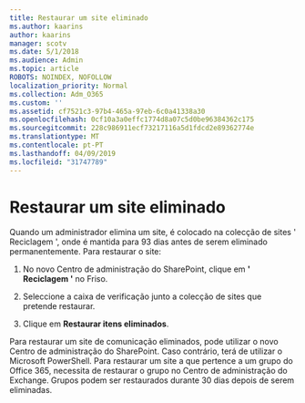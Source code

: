 ```yaml
---
title: Restaurar um site eliminado
ms.author: kaarins
author: kaarins
manager: scotv
ms.date: 5/1/2018
ms.audience: Admin
ms.topic: article
ROBOTS: NOINDEX, NOFOLLOW
localization_priority: Normal
ms.collection: Adm_O365
ms.custom: ''
ms.assetid: cf7521c3-97b4-465a-97eb-6c0a41338a30
ms.openlocfilehash: 0cf10a3a0effc1774d8a07c5d0be96384362c175
ms.sourcegitcommit: 228c986911ecf73217116a5d1fdcd2e89362774e
ms.translationtype: MT
ms.contentlocale: pt-PT
ms.lasthandoff: 04/09/2019
ms.locfileid: "31747789"
---
```

# <a name="restore-a-deleted-site"></a>Restaurar um site eliminado

Quando um administrador elimina um site, é colocado na colecção de sites ' Reciclagem ', onde é mantida para 93 dias antes de serem eliminado permanentemente. Para restaurar o site:
  
1. No novo Centro de administração do SharePoint, clique em **' Reciclagem '** no Friso. 
    
2. Seleccione a caixa de verificação junto a colecção de sites que pretende restaurar.
    
3. Clique em **Restaurar itens eliminados**.
    
Para restaurar um site de comunicação eliminados, pode utilizar o novo Centro de administração do SharePoint. Caso contrário, terá de utilizar o Microsoft PowerShell. Para restaurar um site a que pertence a um grupo do Office 365, necessita de restaurar o grupo no Centro de administração do Exchange. Grupos podem ser restaurados durante 30 dias depois de serem eliminadas.
  

